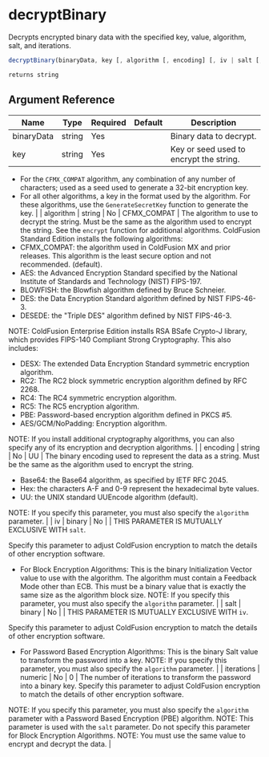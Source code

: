 # decryptBinary

Decrypts encrypted binary data with the specified key, value, algorithm, salt, and iterations.

```javascript
decryptBinary(binaryData, key [, algorithm [, encoding] [, iv | salt [, iterations]]])
```

```javascript
returns string
```

## Argument Reference

| Name | Type | Required | Default | Description |
| --- | --- | --- | --- | --- |
| binaryData | string | Yes |  | Binary data to decrypt. |
| key | string | Yes |  | Key or seed used to encrypt the string.
* For the `CFMX_COMPAT` algorithm, any combination of any number of characters; used as a seed used to generate a 32-bit encryption key.
* For all other algorithms, a key in the format used by the algorithm. For these algorithms, use the `GenerateSecretKey` function to generate the key. |
| algorithm | string | No | CFMX_COMPAT | The algorithm to use to decrypt the string. Must be the same as the algorithm used to encrypt the string. See the `encrypt` function for additional algorithms.
ColdFusion Standard Edition installs the following algorithms:
* CFMX_COMPAT: the algorithm used in ColdFusion MX and prior releases. This algorithm is the least secure option and not recommended. (default).
* AES: the Advanced Encryption Standard specified by the National Institute of Standards and Technology (NIST) FIPS-197.
* BLOWFISH: the Blowfish algorithm defined by Bruce Schneier.
* DES: the Data Encryption Standard algorithm defined by NIST FIPS-46-3.
* DESEDE: the "Triple DES" algorithm defined by NIST FIPS-46-3.

NOTE: ColdFusion Enterprise Edition installs RSA BSafe Crypto-J library, which provides FIPS-140 Compliant Strong Cryptography. This also includes:
* DESX: The extended Data Encryption Standard symmetric encryption algorithm.
* RC2: The RC2 block symmetric encryption algorithm defined by RFC 2268.
* RC4: The RC4 symmetric encryption algorithm.
* RC5: The RC5 encryption algorithm.
* PBE: Password-based encryption algorithm defined in PKCS #5.
* AES/GCM/NoPadding: Encryption algorithm.

NOTE: If you install additional cryptography algorithms, you can also specify any of its encryption and decryption algorithms. |
| encoding | string | No | UU | The binary encoding used to represent the data as a string. Must be the same as the algorithm used to encrypt the string.
* Base64: the Base64 algorithm, as specified by IETF RFC 2045.
* Hex: the characters A-F and 0-9 represent the hexadecimal byte values.
* UU: the UNIX standard UUEncode algorithm (default).

NOTE: If you specify this parameter, you must also specify the `algorithm` parameter. |
| iv | binary | No |  | THIS PARAMETER IS MUTUALLY EXCLUSIVE WITH `salt`.

Specify this parameter to adjust ColdFusion encryption to match the details of other encryption software.
* For Block Encryption Algorithms: This is the binary Initialization Vector value to use with the algorithm. The algorithm must contain a Feedback Mode other than ECB. This must be a binary value that is exactly the same size as the algorithm block size.
NOTE: If you specify this parameter, you must also specify the `algorithm` parameter. |
| salt | binary | No |  | THIS PARAMETER IS MUTUALLY EXCLUSIVE WITH `iv`.

Specify this parameter to adjust ColdFusion encryption to match the details of other encryption software.
* For Password Based Encryption Algorithms: This is the binary Salt value to transform the password into a key.
NOTE: If you specify this parameter, you must also specify the `algorithm` parameter. |
| iterations | numeric | No | 0 | The number of iterations to transform the password into a binary key. Specify this parameter to adjust ColdFusion encryption to match the details of other encryption software.

NOTE: If you specify this parameter, you must also specify the `algorithm` parameter with a Password Based Encryption (PBE) algorithm.
NOTE: This parameter is used with the `salt` parameter. Do not specify this parameter for Block Encryption Algorithms.
NOTE: You must use the same value to encrypt and decrypt the data. |
